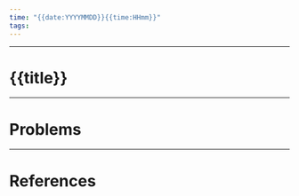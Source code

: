 ```yaml
---
time: "{{date:YYYYMMDD}}{{time:HHmm}}"
tags:
---
```


--- 
# {{title}}



---
# Problems



---
# References

